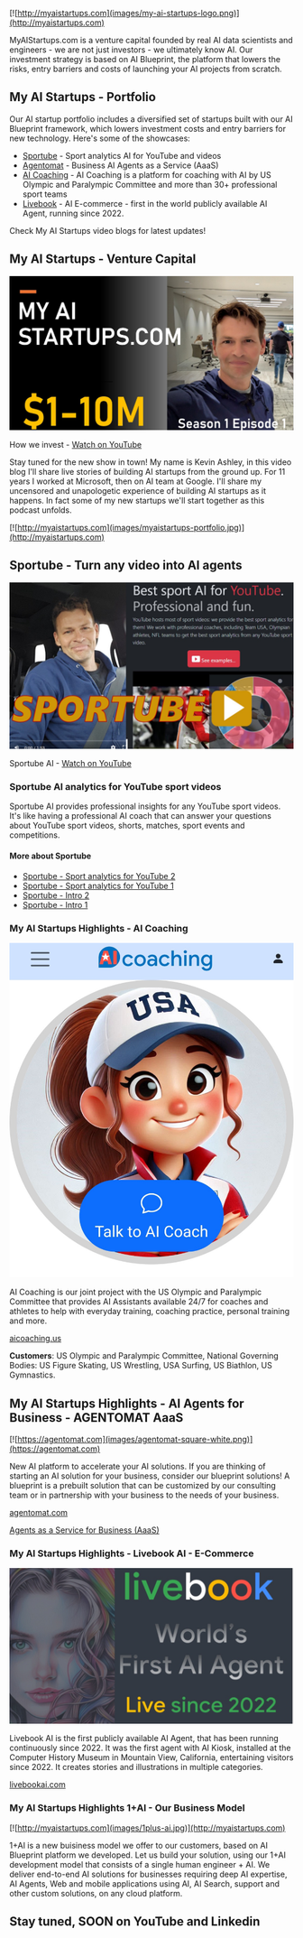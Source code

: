 [![http://myaistartups.com](images/my-ai-startups-logo.png)](http://myaistartups.com)

MyAIStartups.com is a venture capital founded by real AI data scientists and engineers - we are not just investors - we ultimately know AI. Our investment strategy is based on AI Blueprint, the platform that lowers the risks, entry barriers and costs of launching your AI projects from scratch.

## My AI Startups - Portfolio

Our AI startup portfolio includes a diversified set of startups built with our AI Blueprint framework, which lowers investment costs and entry barriers for new technology. Here's some of the showcases:

- [Sportube](https://sportubeai.com) - Sport analytics AI for YouTube and videos
- [Agentomat](https://agentomat.com) - Business AI Agents as a Service (AaaS) 
- [AI Coaching](https://aicoaching.us) - AI Coaching is a platform for coaching with AI by US Olympic and Paralympic Committee and more than 30+ professional sport teams
- [Livebook](https://livebookai.com) - AI E-commerce - first in the world publicly available AI Agent, running since 2022.

Check My AI Startups video blogs for latest updates!

## My AI Startups - Venture Capital

[![My AI Startups - Our Startups Portfolio](images/myaistartups-s1e1.jpg)](https://youtu.be/YbPU1ZQO82k)

How we invest - [Watch on YouTube](https://youtu.be/YbPU1ZQO82k)

Stay tuned for the new show in town! My name is Kevin Ashley, in this video blog I'll share live stories of building AI startups from the ground up. For 11 years I worked at Microsoft, then on AI team at Google. I'll share my uncensored and unapologetic experience of building AI startups as it happens. In fact some of my new startups we'll start together as this podcast unfolds.

[![http://myaistartups.com](images/myaistartups-portfolio.jpg)](http://myaistartups.com)

## Sportube - Turn any video into AI agents

[![My AI Startups - Sportube AI for sport YouTube videos](images/sportube-ai-video.jpg)](https://youtu.be/3keuGaGksC4)

Sportube AI - [Watch on YouTube](https://youtu.be/3keuGaGksC4)

### Sportube AI analytics for YouTube sport videos

Sportube AI provides professional insights for any YouTube sport videos. It's like having a professional AI coach that can answer your questions about YouTube sport videos, shorts, matches, sport events and competitions. 

#### More about Sportube

* [Sportube - Sport analytics for YouTube 2](https://youtu.be/vUVNPBxdrdE)
* [Sportube - Sport analytics for YouTube 1](https://youtu.be/fJZriI9kFlI)
* [Sportube - Intro 2](https://youtu.be/xu1al7CEg_k)
* [Sportube - Intro 1](https://youtu.be/JRkqy7U6qkc)


### My AI Startups Highlights - AI Coaching

[![AI Coaching](images/ai-coaching-thumbnail.jpg)](https://aicoaching.us)

AI Coaching is our joint project with the US Olympic and Paralympic Committee that provides AI Assistants available 24/7 for coaches and athletes to help with everyday training, coaching practice, personal training and more. 

[aicoaching.us](https://aicoaching.us)

**Customers**: US Olympic and Paralympic Committee, National Governing Bodies: US Figure Skating, US Wrestling, USA Surfing, US Biathlon, US Gymnastics.

## My AI Startups Highlights - AI Agents for Business - AGENTOMAT AaaS

[![https://agentomat.com](images/agentomat-square-white.png)](https://agentomat.com)

New AI platform to accelerate your AI solutions. If you are thinking of starting an AI solution for your business, consider our blueprint solutions! A blueprint is a prebuilt solution that can be customized by our consulting team or in partnership with your business to the needs of your business. 

[agentomat.com](https://agentomat.com)

[Agents as a Service for Business (AaaS)](https://agentomat.com)

### My AI Startups Highlights - Livebook AI - E-Commerce

[![Livebook](images/livebookai.jpg)](https://livebookai.com)

Livebook AI is the first publicly available AI Agent, that has been running continuously since 2022. It was the first agent with AI Kiosk, installed at the Computer History Museum in Mountain View, California, entertaining visitors since 2022. It creates stories and illustrations in multiple categories.

[livebookai.com](https://livebookai.com)

### My AI Startups Highlights 1+AI - Our Business Model

[![http://myaistartups.com](images/1plus-ai.jpg)](http://myaistartups.com)

1+AI is a new buisiness model we offer to our customers, based on AI Blueprint platform we developed. Let us build your solution, using our 1+AI development model that consists of a single human engineer + AI. We deliver end-to-end AI solutions for businesses requiring deep AI expertise, AI Agents, Web and mobile applications using AI, AI Search, support and other custom solutions, on any cloud platform.

## Stay tuned, SOON on YouTube and Linkedin

